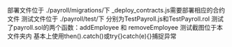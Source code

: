 
部署文件位于 ./payroll/migrations/下 _deploy_contracts.js需要部署相应的合约文件
测试文件位于 ./payroll/test/下 分别为TestPayroll.js和TestPayroll.rol
测试了payroll.sol的两个函数：addEmployee 和 removeEmployee
测试截图位于本文件夹内
基本上使用then().catch()或try{}catch(e){}捕捉异常

<!--## 硅谷live以太坊智能合约 第四课作业
这里是同学提交作业的目录
### 第四课：课后作业
- 将第三课完成的payroll.sol程序导入truffle工程
- 在test文件夹中，写出对如下两个函数的单元测试：
- function addEmployee(address employeeId, uint salary) onlyOwner
- function removeEmployee(address employeeId) onlyOwner employeeExist(employeeId)
- 思考一下我们如何能覆盖所有的测试路径，包括函数异常的捕捉
- (加分题,选作）
- 写出对以下函数的基于solidity或javascript的单元测试 function getPaid() employeeExist(msg.sender)
- Hint：思考如何对timestamp进行修改，是否需要对所测试的合约进行修改来达到测试的目的？
-->
